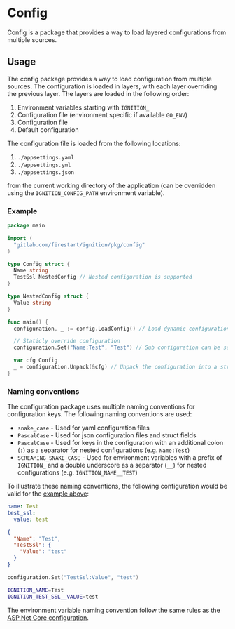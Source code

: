 # Config

Config is a package that provides a way to load layered configurations from multiple sources.

## Usage

The config package provides a way to load configuration from multiple sources. The configuration is loaded in layers,
with each layer overriding the previous layer. The layers are loaded in the following order:

1. Environment variables starting with `IGNITION_`
2. Configuration file (environment specific if available `GO_ENV`)
3. Configuration file
4. Default configuration

The configuration file is loaded from the following locations:

1. `./appsettings.yaml`
2. `./appsettings.yml`
3. `./appsettings.json`

from the current working directory of the application (can be overridden using the `IGNITION_CONFIG_PATH` environment variable).

### Example

```go
package main

import (
  "gitlab.com/firestart/ignition/pkg/config"
)

type Config struct {
  Name string
  TestSsl NestedConfig // Nested configuration is supported
}

type NestedConfig struct {
  Value string
}

func main() {
  configuration, _ := config.LoadConfig() // Load dynamic configuration

  // Staticly override configuration
  configuration.Set("Name:Test", "Test") // Sub configuration can be set using a colon

  var cfg Config
  _ = configuration.Unpack(&cfg) // Unpack the configuration into a struct
}
```

### Naming conventions

The configuration package uses multiple naming conventions for configuration keys. The following naming conventions are used:

- `snake_case` - Used for yaml configuration files
- `PascalCase` - Used for json configuration files and struct fields
- `PascalCase` - Used for keys in the configuration with an additional colon (`:`) as a separator for nested configurations (e.g. `Name:Test`)
- `SCREAMING_SNAKE_CASE` - Used for environment variables with a prefix of `IGNITION_` and a double underscore as a separator (`__`) for nested configurations (e.g. `IGNITION_NAME__TEST`)

To illustrate these naming conventions, the following configuration would be valid for the [example above](#example):

```yaml
name: Test
test_ssl:
  value: test
```

```json
{
  "Name": "Test",
  "TestSsl": {
    "Value": "test"
  }
}
```

```go
configuration.Set("TestSsl:Value", "test")
```

```bash
IGNITION_NAME=Test
IGNITION_TEST_SSL__VALUE=test
```

The environment variable naming convention follow the same rules as the [ASP.Net Core configuration](https://learn.microsoft.com/en-us/aspnet/core/fundamentals/configuration/?view=aspnetcore-8.0#naming-of-environment-variables).